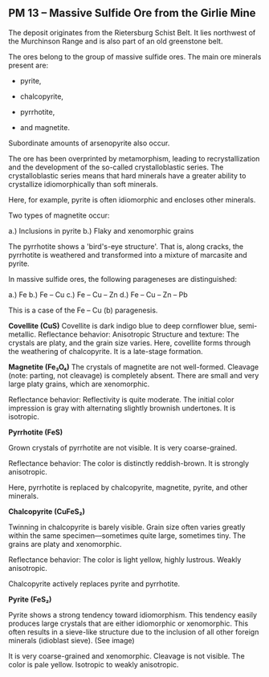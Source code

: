 ## PM 13 – Massive Sulfide Ore from the Girlie Mine

The deposit originates from the Rietersburg Schist Belt. It lies northwest of the Murchinson Range and is also part of an old greenstone belt.

The ores belong to the group of massive sulfide ores.
The main ore minerals present are:

* pyrite,

* chalcopyrite,

* pyrrhotite,

* and magnetite.

Subordinate amounts of arsenopyrite also occur.

The ore has been overprinted by metamorphism, leading to recrystallization and the development of the so-called crystalloblastic series. 
The crystalloblastic series means that hard minerals have a greater ability to crystallize idiomorphically than soft minerals.

Here, for example, pyrite is often idiomorphic and encloses other minerals.

Two types of magnetite occur:

a.) Inclusions in pyrite
b.) Flaky and xenomorphic grains

The pyrrhotite shows a 'bird's-eye structure'. That is, along cracks, the pyrrhotite is weathered and transformed into a mixture of marcasite and pyrite.

In massive sulfide ores, the following parageneses are distinguished:

a.) Fe
b.) Fe – Cu
c.) Fe – Cu – Zn
d.) Fe – Cu – Zn – Pb

This is a case of the Fe – Cu (b) paragenesis.



**Covellite (CuS)**
Covellite is dark indigo blue to deep cornflower blue, semi-metallic.
Reflectance behavior: Anisotropic
Structure and texture:
The crystals are platy, and the grain size varies.
Here, covellite forms through the weathering of chalcopyrite. It is a late-stage formation.

**Magnetite (Fe₃O₄)**
The crystals of magnetite are not well-formed. Cleavage (note: parting, not cleavage) is completely absent.
There are small and very large platy grains, which are xenomorphic.

Reflectance behavior:
Reflectivity is quite moderate. The initial color impression is gray with alternating slightly brownish undertones. It is isotropic.

**Pyrrhotite (FeS)**

Grown crystals of pyrrhotite are not visible.
It is very coarse-grained.

Reflectance behavior:
The color is distinctly reddish-brown.
It is strongly anisotropic.

Here, pyrrhotite is replaced by chalcopyrite, magnetite, pyrite, and other minerals.

**Chalcopyrite (CuFeS₂)**

Twinning in chalcopyrite is barely visible.
Grain size often varies greatly within the same specimen—sometimes quite large, sometimes tiny.
The grains are platy and xenomorphic.

Reflectance behavior:
The color is light yellow, highly lustrous.
Weakly anisotropic.

Chalcopyrite actively replaces pyrite and pyrrhotite.

**Pyrite (FeS₂)**

Pyrite shows a strong tendency toward idiomorphism.
This tendency easily produces large crystals that are either idiomorphic or xenomorphic.
This often results in a sieve-like structure due to the inclusion of all other foreign minerals (idioblast sieve). (See image)

It is very coarse-grained and xenomorphic.
Cleavage is not visible.
The color is pale yellow.
Isotropic to weakly anisotropic.



